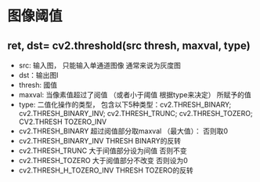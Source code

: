 # 图像阈值

## ret, dst= cv2.threshold(src thresh, maxval, type)

- src: 输入图， 只能输入单通道图像 通常来说为灰度图
- dst：输出图I
- thresh: 國值
- maxval: 当像素值超过了阅值 （或者小于阈值 根据type来决定） 所赋予的值
- type: 二值化操作的类型， 包含以下5种类型：cv2.THRESH_BINARY; cv2.THRESH_BINARY_INV; cv2.THRESH_TRUNC; cv2.THRESH_TOZERO; CV2.THRESH TOZERO_INV
- cv2.THRESH_BINARY 超过阅值部分取maxval （最大值）： 否则取0
- cv2.THRESH_BINARY_INV THRESH BINARY的反转
- cv2.THRESH_TRUNC 大于间值部分设为间值 否则不变
- cv2.THRESH_TOZERO 大于阅值部分不改变 否则设为0
- cv2.THRESH_H_TOZERO_INV THRESH TOZERO的反转
